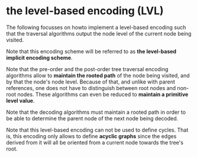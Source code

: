 
<!-- ======================================================================= -->
# the level-based encoding (LVL)

The following focusses on howto implement a level-based encoding such that the
traversal algorithms output the node level of the current node being visited.

Note that this encoding scheme will be referred to as
**the level-based implicit encoding scheme**.

Note that the pre-order and the post-order tree traversal encoding algorithms
allow to **maintain the rooted path** of the node being visited, and by that
the node's node level. Because of that, and unlike with parent references,
one does not have to distinguish between root nodes and non-root nodes. These
algorithms can even be reduced to **maintain a primitive level value**.

Note that the decoding algorithms must maintain a rooted path in order to be
able to determine the parent node of the next node being decoded.

Note that this level-based encoding can not be used to define cycles. That is,
this encoding only allows to define **acyclic graphs** since the edges derived
from it will all be oriented from a current node towards the tree's root.
